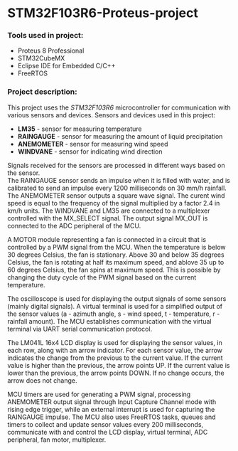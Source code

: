 # STM32F103R6-Proteus-project

[](/assets/proteus_project.PNG)

### Tools used in project:
- Proteus 8 Professional
- STM32CubeMX
- Eclipse IDE for Embedded C/C++
- FreeRTOS

### Project description:
This project uses the *STM32F103R6* microcontroller for communication with various sensors and devices.
Sensors and devices used in this project:
- **LM35** - sensor for measuring temperature
- **RAINGAUGE** - sensor for measuring the amount of liquid precipitation
- **ANEMOMETER** - sensor for measuring wind speed
- **WINDVANE** - sensor for indicating wind direction

Signals received for the sensors are processed in different ways based on the sensor.<br>
The RAINGAUGE sensor sends an impulse when it is filled with water, and is calibrated to send an impulse every 1200 milliseconds on 30 mm/h rainfall.
The ANEMOMETER sensor outputs a square wave signal. The curent wind speed is equal to the frequency of the signal multiplied by a factor 2.4 in km/h units.
The WINDVANE and LM35 are connected to a multiplexer controlled with the MX_SELECT signal. The output signal MX_OUT is connected to the ADC peripheral of the MCU.

A MOTOR module representing a fan is connected in a circuit that is controlled by a PWM signal from the MCU. When the temperature is below 30 degrees Celsius,
the fan is stationary. Above 30 and below 35 degrees Celsius, the fan is rotating at half its maximum speed, and ablove 35 up to 60 degrees Celsius,
the fan spins at maximum speed. This is possible by changing the duty cycle of the PWM signal based on the current temperature.

The oscilloscope is used for displaying the output signals of some sensors (mainly digital signals).
A virtual terminal is used for a simplified output of the sensor values (a - azimuth angle, s - wind speed, t - temperature, r - rainfall amount).
The MCU establishes communication with the virtual terminal via UART serial communication protocol.

The LM041L 16x4 LCD display is used for displaying the sensor values, in each row, along with an arrow indicator.
For each sensor value, the arrow indicates the change from the previous to the current value. 
If the current value is higher than the previous, the arrow points UP.
If the current value is lower than the previous, the arrow points DOWN.
If no change occurs, the arrow does not change.

MCU timers are used for generating a PWM signal, processing ANEMOMETER output signal through Input Capture Channel mode with rising edge trigger,
while an external interrupt is used for capturing the RAINGAUGE impulse.
The MCU also uses FreeRTOS tasks, queues and timers to collect and update sensor values every 200 milliseconds, communicate with and control the LCD display,
virtual terminal, ADC peripheral, fan motor, multiplexer.
